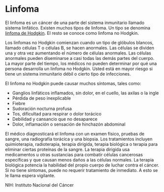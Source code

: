 Linfoma
=======


El linfoma es un cáncer de una parte del sistema inmunitario llamado sistema linfático. Existen muchos tipos de linfoma. Un tipo se denomina [linfoma de Hodgkin](https://medlineplus.gov/spanish/hodgkinlymphoma.html). El resto se conoce como linfoma no Hodgkin. 


Los linfomas no Hodgkin comienzan cuando un tipo de glóbulos blancos, llamado células T o células B, se hacen anormales. Las células se dividen una y otra vez aumentando el número de células anormales. Las células anormales pueden diseminarse a casi todas las demás partes del cuerpo. La mayor parte del tiempo, los médicos no pueden determinar por qué una persona desarrolla un linfoma no Hodgkin. Usted está en mayor riesgo si tiene un sistema inmunitario débil o cierto tipo de infecciones.


El linfoma no Hodgkin puede causar muchos síntomas, tales como:

* Ganglios linfáticos inflamados, sin dolor, en el cuello, las axilas o la ingle
* Pérdida de peso inexplicable
* Fiebre
* Sudoración nocturna profusa
* Tos, dificultad para respirar o dolor torácico
* Debilidad y cansancio que no desaparece
* Dolor, inflamación o sensación de hinchazón abdominal


El médico diagnosticará el linfoma con un examen físico, pruebas de sangre, una radiografía torácica y una biopsia. Los tratamientos incluyen quimioterapia, radioterapia, terapia dirigida, terapia biológica o terapia para eliminar ciertas proteínas de la sangre. La terapia dirigida usa medicamentos u otras sustancias para combatir células cancerosas específicas y que causan menos daños a las células normales. La terapia biológica potencia la habilidad del propio cuerpo de luchar contra el cáncer. Si no tiene síntomas, puede no requerir tratamiento de inmediato. A esto se le llama espera vigilante. 


NIH: Instituto Nacional del Cáncer

